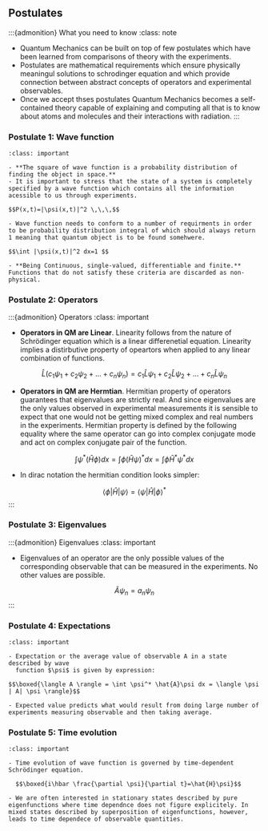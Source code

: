 ## Postulates 

:::{admonition} What you need to know
:class: note
- Quantum Mechanics can be built on top of few postulates which have been learned from comparisons of theory with the experiments.
- Postulates are mathematical requirements which ensure physically meaningul solutions to schrodinger equation and which provide connection between abstract concepts of operators and experimental observables.
- Once we accept thses postulates Quantum Mechanics becomes a self-contained theory capable of explaining and computing all that is to know about atoms and molecules and their interactions with radiation. 
:::

### Postulate 1: Wave function

```{admonition}  Wave function 
:class: important

- **The square of wave function is a probability distribution of finding the object in space.** 
- It is important to stress that the state of a system is completely specified by a wave function which contains all the information acessible to us through experiments. 

$$P(x,t)=|\psi(x,t)|^2 \,\,\,$$   

- Wave function needs to conform to a number of requirments in order to be probability distribution integral of which should always return 1 meaning that quantum object is to be found somehwere.

$$\int |\psi(x,t)|^2 dx=1 $$

- **Being Continuous, single-valued, differentiable and finite.**  Functions that do not satisfy these criteria are discarded as non-physical.  
```

### Postulate 2: Operators


:::{admonition}  Operators
:class: important

- **Operators in QM are Linear**. Linearity follows from the nature of Schrödinger equation which is a linear differenetial equation. Linearity implies a distirbutive property of opeartors when applied to any linear combination of functions. 

$$\hat{L} (c_1\psi_1+c_2\psi_2+...+c_n\psi_n)=c_1\hat{L} \psi_1+c_2\hat{L}\psi_2+...+c_n\hat{L}\psi_n $$

- **Operators in QM are Hermtian**. Hermitian property of operators guarantees that eigenvalues are strictly real. And since eigenvalues are the only values observed in experimental measurements it is sensible to expect that one would not be getting mixed complex and real numbers in the experiments. Hermitian property is defined by the following equality where the same operator can go into complex conjugate mode and act on complex conjugate pair of the function. 

$$\int \psi^* (\hat{H} \phi) dx = \int \phi (\hat{H} \psi)^* dx =\int \phi \hat{H}^* \psi^* dx $$

- In dirac notation the hermitian condition looks simpler:

$$\langle \phi |\hat{H} | \psi \rangle = \langle \psi |\hat{H} | \phi \rangle^{*}$$
:::


### Postulate 3: Eigenvalues

:::{admonition}  Eigenvalues
:class: important

- Eigenvalues of an operator are the only possible values of the corresponding observable that can be measured in the experiments. No other values are possible.  

$$\hat{A}\psi_n =a_n \psi_n $$
:::


### Postulate 4: Expectations

```{admonition}  Expectations
:class: important

- Expectation or the average value of observable A in a state described by wave 
  function $\psi$ is given by expression:

$$\boxed{\langle A \rangle = \int \psi^* \hat{A}\psi dx = \langle \psi | A| \psi \rangle}$$

- Expected value predicts what would result from doing large number of experiments measuring observable and then taking average.  

```


### Postulate 5: Time evolution


```{admonition}  Time evolution
:class: important

- Time evolution of wave function is governed by time-dependent Schrödinger equation.

  $$\boxed{i\hbar \frac{\partial \psi}{\partial t}=\hat{H}\psi}$$

- We are often interested in stationary states described by pure eigenfunctions where time dependnce does not figure explicitely. In mixed states described by superposition of eigenfunctions, however, leads to time dependece of observable quantities.  
```
  
  
  








